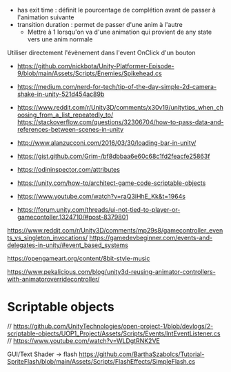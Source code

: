- has exit time : définit le pourcentage de complétion avant de passer à l'animation suivante
- transition duration : permet de passer d'une anim à l'autre
    - Mettre à 1 lorsqu'on va d'une animation qui provient de any state vers une anim normale

Utiliser directement l'évènement dans l'event OnClick d'un bouton

- https://github.com/nickbota/Unity-Platformer-Episode-9/blob/main/Assets/Scripts/Enemies/Spikehead.cs
- https://medium.com/nerd-for-tech/tip-of-the-day-simple-2d-camera-shake-in-unity-521d454ac89b
- https://www.reddit.com/r/Unity3D/comments/x30v19/unitytips_when_choosing_from_a_list_repeatedly_to/
https://stackoverflow.com/questions/32306704/how-to-pass-data-and-references-between-scenes-in-unity
- http://www.alanzucconi.com/2016/03/30/loading-bar-in-unity/





- https://gist.github.com/Grim-/bf8dbbaa6e60c68c1fd2feacfe25863f
- https://odininspector.com/attributes
- https://unity.com/how-to/architect-game-code-scriptable-objects
- https://www.youtube.com/watch?v=raQ3iHhE_Kk&t=1964s

- https://forum.unity.com/threads/ui-not-tied-to-player-or-gamecontoller.1324710/#post-8379801

https://www.reddit.com/r/Unity3D/comments/mp29s8/gamecontroller_events_vs_singleton_invocations/
https://gamedevbeginner.com/events-and-delegates-in-unity/#event_based_systems

https://opengameart.org/content/8bit-style-music

https://www.pekalicious.com/blog/unity3d-reusing-animator-controllers-with-animatoroverridecontroller/

# Scriptable objects
// https://github.com/UnityTechnologies/open-project-1/blob/devlogs/2-scriptable-objects/UOP1_Project/Assets/Scripts/Events/IntEventListener.cs
// https://www.youtube.com/watch?v=WLDgtRNK2VE

GUI/Text Shader -> flash
https://github.com/BarthaSzabolcs/Tutorial-SpriteFlash/blob/main/Assets/Scripts/FlashEffects/SimpleFlash.cs


